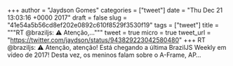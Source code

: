 
+++
author = "Jaydson Gomes"
categories = ["tweet"]
date = "Thu Dec 21 13:03:16 +0000 2017"
draft = false
slug = "41e54a5b56cd8ef202e0892c610f8529f3530f19"
tags = ["tweet"]
title = """RT @braziljs: ⚠️ Atenção,..."""
tweet = true
micro = true
tweet_url = "https://twitter.com/jaydson/status/943829223042580480"
+++
RT @braziljs: ⚠️ Atenção, atenção!
Está chegando a última BrazilJS Weekly em vídeo de 2017!
Desta vez, os meninos falam sobre o A-Frame, AP…
